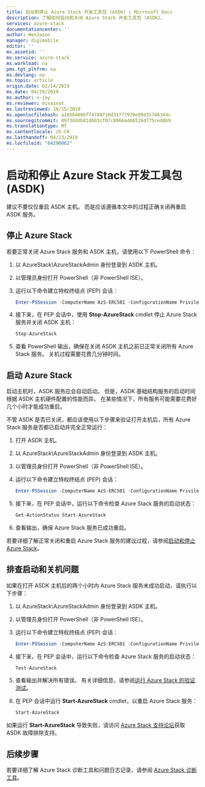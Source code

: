 ```yaml
---
title: 启动和停止 Azure Stack 开发工具包 (ASDK) | Microsoft Docs
description: 了解如何启动和关闭 Azure Stack 开发工具包 (ASDK)。
services: azure-stack
documentationcenter: ''
author: WenJason
manager: digimobile
editor: ''
ms.assetid: ''
ms.service: azure-stack
ms.workload: na
pms.tgt_pltfrm: na
ms.devlang: na
ms.topic: article
origin.date: 02/14/2019
ms.date: 04/29/2019
ms.author: v-jay
ms.reviewer: misainat
ms.lastreviewed: 10/15/2018
ms.openlocfilehash: a18584086f74788710d31777939e99d35748344c
ms.sourcegitcommit: 0973dddb81db03cf07c8966ad66526d775ced8b9
ms.translationtype: MT
ms.contentlocale: zh-CN
ms.lasthandoff: 04/23/2019
ms.locfileid: "64290062"
---
```

# <a name="start-and-stop-the-azure-stack-development-kit-asdk"></a>启动和停止 Azure Stack 开发工具包 (ASDK)
建议不要仅仅重启 ASDK 主机。 而是应该遵循本文中的过程正确关闭再重启 ASDK 服务。 

## <a name="stop-azure-stack"></a>停止 Azure Stack 
若要正常关闭 Azure Stack 服务和 ASDK 主机，请使用以下 PowerShell 命令：

1. 以 AzureStack\AzureStackAdmin 身份登录到 ASDK 主机。
2. 以管理员身份打开 PowerShell（非 PowerShell ISE）。
3. 运行以下命令建立特权终结点 (PEP) 会话： 

   ```powershell
   Enter-PSSession -ComputerName AzS-ERCS01 -ConfigurationName PrivilegedEndpoint
   ```
4. 接下来，在 PEP 会话中，使用 **Stop-AzureStack** cmdlet 停止 Azure Stack 服务并关闭 ASDK 主机：

   ```powershell
   Stop-AzureStack
   ```
5. 查看 PowerShell 输出，确保在关闭 ASDK 主机之前已正常关闭所有 Azure Stack 服务。 关机过程需要花费几分钟时间。

## <a name="start-azure-stack"></a>启动 Azure Stack 
启动主机时，ASDK 服务应会自动启动。 但是，ASDK 基础结构服务的启动时间根据 ASDK 主机硬件配置的性能而异。 在某些情况下，所有服务可能需要花费好几个小时才能成功重启。

不管 ASDK 是否已关闭，都应该使用以下步骤来验证打开主机后，所有 Azure Stack 服务是否都已启动并完全正常运行： 

1. 打开 ASDK 主机。 
2. 以 AzureStack\AzureStackAdmin 身份登录到 ASDK 主机。
3. 以管理员身份打开 PowerShell（非 PowerShell ISE）。
4. 运行以下命令建立特权终结点 (PEP) 会话：

   ```powershell
   Enter-PSSession -ComputerName AzS-ERCS01 -ConfigurationName PrivilegedEndpoint
   ```
5. 接下来，在 PEP 会话中，运行以下命令检查 Azure Stack 服务的启动状态：

   ```powershell
   Get-ActionStatus Start-AzureStack
   ```
6. 查看输出，确保 Azure Stack 服务已成功重启。

若要详细了解正常关闭和重启 Azure Stack 服务的建议过程，请参阅[启动和停止 Azure Stack](../operator/azure-stack-start-and-stop.md)。 

## <a name="troubleshoot-startup-and-shutdown"></a>排查启动和关机问题 
如果在打开 ASDK 主机后的两个小时内 Azure Stack 服务未成功启动，请执行以下步骤：

1. 以 AzureStack\AzureStackAdmin 身份登录到 ASDK 主机。
2. 以管理员身份打开 PowerShell（非 PowerShell ISE）。
3. 运行以下命令建立特权终结点 (PEP) 会话：

   ```powershell
   Enter-PSSession -ComputerName AzS-ERCS01 -ConfigurationName PrivilegedEndpoint
   ```
4. 接下来，在 PEP 会话中，运行以下命令检查 Azure Stack 服务的启动状态：

   ```powershell
   Test-AzureStack
   ```
5. 查看输出并解决所有错误。 有关详细信息，请参阅[运行 Azure Stack 的验证测试](../operator/azure-stack-diagnostic-test.md)。
6. 在 PEP 会话中运行 **Start-AzureStack** cmdlet，以重启 Azure Stack 服务：

   ```powershell
   Start-AzureStack
   ```

如果运行 **Start-AzureStack** 导致失败，请访问 [Azure Stack 支持论坛](https://social.msdn.microsoft.com/Forums/en-US/home?forum=azurestack)获取 ASDK 故障排除支持。 

## <a name="next-steps"></a>后续步骤 
若要详细了解 Azure Stack 诊断工具和问题日志记录，请参阅 [Azure Stack 诊断工具](../operator/azure-stack-diagnostics.md)。
